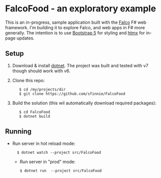# FalcoFood - an exploratory example

This is an in-progress, sample application built with the [Falco](https://www.falcoframework.com) F# web framework.  I'm building it to explore Falco, and web apps in F# more generally.  The intention is to use  [Bootstrap 5](https://getbootstrap.com/) for styling and [htmx](https://htmx.org/) for in-page updates.

## Setup

1. Download & install [dotnet](https://dotnet.microsoft.com/en-us/download).  The project was built and tested with v7 though should work with v6.
2. Clone this repo:

          $ cd /my/projects/dir
          $ git clone https://github.com/sfinnie/FalcoFood
 
3. Build the solution (this wil automatically download required packages):

          $ cd FalcoFood
          $ dotnet build

## Running

* Run server in hot reload mode:

        $ dotnet watch --project src/FalcoFood

  * Run server in "prod" mode:

        $ dotnet run  --project src/FalcoFood

